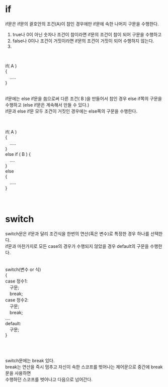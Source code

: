 if
=================
if문은 if문의 괄호안의 조건(A)이 참인 경우에만 if문에 속한 나머지 구문을 수행한다.  
1. true나 0이 아닌 숫자나 조건이 참이라면 if문의 조건이 참이 되어 구문을 수행하고  
2. false나 0이나 조건이 거짓이라면 if문의 조건이 거짓이 되어 수행하지 않는다.  
3. 
<br>

if( A )  
{  
　.....  
}  
<br>

if문에는 else if문을 씀으로써 다른 조건( B )을 만들어서 참인 경우 else if쪽의 구문을 수행하고 (else if문은 계속해서 만들 수 있다.)  
if문과 else if문 모두 조건이 거짓인 경우에는 else쪽의 구문을 수행한다.  
<br><br>

if( A )  
{  
　.....  
}  
else if ( B )
{  
　....  
}  
else  
{  
　.....  
}  
<br><br>
  

switch
=====================
switch문은 if문과 달리 조건식을 한번의 연산(혹은 변수)로 특정한 경우 하나를 선택한다.  
if문과 마찬가지로 모든 case의 경우가 수행되지 않았을 경우 default의 구문을 수행한다.  
<br><br>
switch(변수 or 식)  
{  
case 정수1:  
　구문;  
　break;  
case 정수2:  
　구문;  
　break;  
....  
default:  
　구문;  
}  

<br><br>

switch문에는 break 있다.  
break는 연산을 즉시 멈추고 자신이 속한 스코프를 벗어나는 제어문으로 중간에 break문을 사용하면  
수행하던 스코프를 벗어나고 다음으로 넘어간다.
